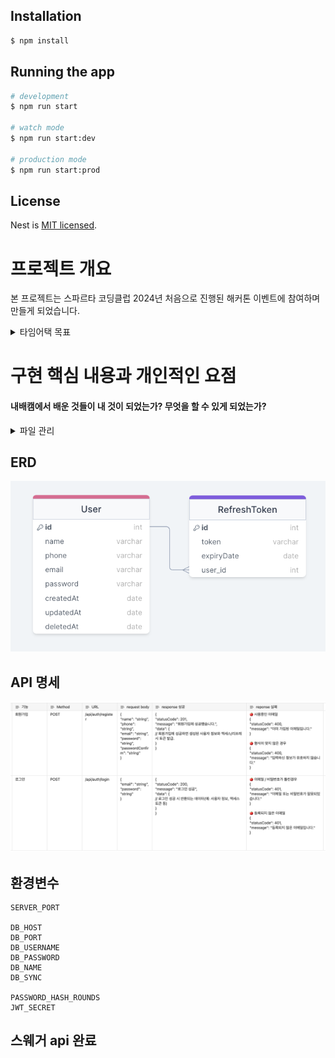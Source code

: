 ## Installation

```bash
$ npm install
```

## Running the app

```bash
# development
$ npm run start

# watch mode
$ npm run start:dev

# production mode
$ npm run start:prod
```

## License

Nest is [MIT licensed](LICENSE).

# 프로젝트 개요

본 프로젝트는 스파르타 코딩클럽 2024년 처음으로 진행된 해커톤 이벤트에 참여하며 만들게 되었습니다.

<details><summary>타임어택 목표</summary>
<pre><code>
	
Nest.Js를 사용하여 RESTful API를 만들어 회원가입 및 로그인 기능을 구현합니다.
ORM을 사용하여 데이터베이스와 상호 작용합니다.
Passport 및 JWT를 사용하여 인증을 구현합니다.
에러 핸들링 및 보안을 고려합니다.
요구 조건은 다음과 같습니다:

프로젝트 설정:

Nest.js 프로젝트 생성
선호하는 ORM 설정 및 모델 작성
JWT 모듈 설치 및 설정
회원가입 API 구현:

사용자 모델 정의 및 데이터베이스에 저장
유효성 검사를 통한 데이터 입력 확인 (이메일, 비밀번호, 이름, 전화번호)
비밀번호 암호화
로그인 API 구현 (유효성 검사 및 JWT 토큰 발급)

인증 미들웨어 (accessToken, refreshToken)

에러 핸들링 및 보안 강화

참고사항:

TypeScript를 사용하여 코드 작성
Nest.js CLI를 활용하여 모듈, 서비스, 컨트롤러를 생성
필요한 의존성은 npm 또는 yarn을 통해 설치
데이터베이스 선택은 자유롭게 할 수 있으며, MySQL을 예로 들 수 있습니다.
API 문서는 Swagger를 사용하여 작성
조건(필수):

인터페이스, 비즈니스 로직, 영속성 관리에 따라 책임과 역할을 적절히 나누었습니다.
에러 핸들링을 고려해야 합니다. 사용자가 어떤 행동을 하든 404, 500 페이지를 보는 일은 없어야 합니다.
</code></pre>

</details>

# 구현 핵심 내용과 개인적인 요점

#### 내배캠에서 배운 것들이 내 것이 되었는가? 무엇을 할 수 있게 되었는가?
<details><summary>파일 관리</summary>
<pre><code>

## 리프레시 토큰 사용해보기
- 리프레시 토큰을 사용한 장기 엑세스 허용
- 프로젝트를 길게 하지는 않았기 때문에 로그인이 풀릴 일은 별로 없었지만 도전해보고 싶었다.
- 서버가 리프레시토큰을 가지고 있게 되어 토큰 탈취 등에서 보안을 강화할 수 있다.

## 에러핸들링 미들웨어
- 시간내에 구현하지 못했다.


# 프로젝트를 구성하는데에 여러개의 파일이 존재하는 장점인가 단점인가?
##### 파일이 많은 경우 장점
- 파일의 수가 많은 경우, 모듈화와 재사용성을 높일 수 있다.
- 각 파일이 특정 기능이나 역할을 가짐으로써 필요한 경우 해당 파일만 임포트하여 사용할 수 있다.
- 코드 가독성과 유지보수성을 높일 수 있다.
- 여러 개발자의 동시 작업이 용이하다(충돌 발생이 줄어든다).

##### 파일이 많은 경우 단점
- 파일간 관계 파악이 어려울 수 있다(네이밍 중요성).
- 프로젝트 구조가 복잡해질 수 있다(디렉토리 구조 중요성).
- 파일을 찾거나 관리하기 어려울 수 있다.

</code></pre>

</details>

## ERD

![erd](https://github.com/leesin1040/2024nbcamp_timeattack/blob/main/forreadme/1.png?raw=true)

## API 명세

![api명세](https://github.com/leesin1040/2024nbcamp_timeattack/blob/main/forreadme/2.png?raw=true)

## 환경변수

```
SERVER_PORT

DB_HOST
DB_PORT
DB_USERNAME
DB_PASSWORD
DB_NAME
DB_SYNC

PASSWORD_HASH_ROUNDS
JWT_SECRET
```

## 스웨거 api 완료
